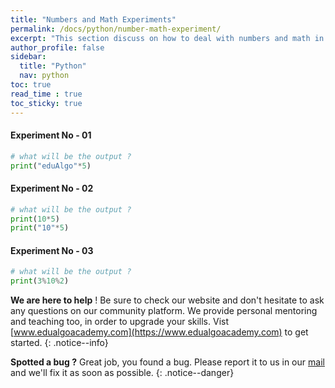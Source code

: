 ```yaml
---
title: "Numbers and Math Experiments"
permalink: /docs/python/number-math-experiment/
excerpt: "This section discuss on how to deal with numbers and math in python"
author_profile: false
sidebar:
  title: "Python"
  nav: python
toc: true
read_time : true
toc_sticky: true
---
```


<script type="text/javascript" async
  src="https://cdn.mathjax.org/mathjax/latest/MathJax.js?config=TeX-MML-AM_CHTML">
</script>

#### Experiment No - 01

```python
# what will be the output ?
print("eduAlgo"*5)
```

#### Experiment No - 02

```python
# what will be the output ?
print(10*5)
print("10"*5)
```

#### Experiment No - 03

```python
# what will be the output ?
print(3%10%2)
```

<i class="fas fa-lightbulb fa-2x"></i> **We are here to help** ! Be sure to check our website and don't hesitate to ask any questions on our community platform. We provide personal mentoring and teaching too, in order to upgrade your skills. Vist [www.edualgoacademy.com](https://www.edualgoacademy.com) to get started.
{: .notice--info}

<i class="fas fa-bug fa-2x"></i> **Spotted a bug ?** Great job, you found a bug. Please report it to us in our [mail](mailto:founder@edualgoacademy.com) and we'll fix it as soon as possible.
{: .notice--danger}


